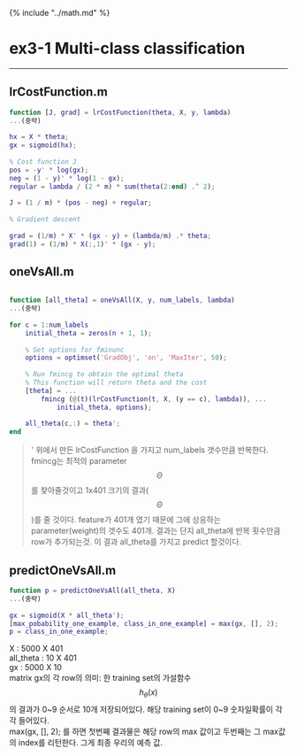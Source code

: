 {% include "../math.md" %}  

  
  
# ex3-1 Multi-class classification  
---  
  
<!-- toc -->  

  
## lrCostFunction.m  
  
```matlab  
function [J, grad] = lrCostFunction(theta, X, y, lambda)  
...(중략)  
  
hx = X * theta;  
gx = sigmoid(hx);  
  
% Cost function J  
pos = -y' * log(gx);  
neg = (1 - y)' * log(1 - gx);  
regular = lambda / (2 * m) * sum(theta(2:end) .^ 2);  
  
J = (1 / m) * (pos - neg) + regular;  
  
% Gradient descent  
  
grad = (1/m) * X' * (gx - y) + (lambda/m) .* theta;  
grad(1) = (1/m) * X(:,1)' * (gx - y);  
```  
  
## oneVsAll.m  
  
```matlab  
  
function [all_theta] = oneVsAll(X, y, num_labels, lambda)  
...(중략)  
  
for c = 1:num_labels  
	initial_theta = zeros(n + 1, 1);  
  
	% Set options for fminunc  
	options = optimset('GradObj', 'on', 'MaxIter', 50);  
  
	% Run fmincg to obtain the optimal theta  
	% This function will return theta and the cost   
	[theta] = ...  
		fmincg (@(t)(lrCostFunction(t, X, (y == c), lambda)), ...  
			initial_theta, options);  
  
	all_theta(c,:) = theta';  
end  
```  
> ' 위에서 만든 lrCostFunction 을 가지고 num_labels 갯수만큼 반복한다. fmincg는 최적의 parameter $$\Theta$$를 찾아줄것이고 1x401 크기의 결과($$\Theta$$)를 줄 것이다. feature가 401개 였기 때문에 그에 상응하는 parameter(weight)의 갯수도 401개. 결과는 단지 all_theta에 반복 횟수만큼 row가 추가되는것. 이 결과 all_theta를 가지고 predict 할것이다.    
  
## predictOneVsAll.m  
  
  
```matlab  
function p = predictOneVsAll(all_theta, X)  
...(중략)  
  
gx = sigmoid(X * all_theta');  
[max_pobability_one_example, class_in_one_example] = max(gx, [], 2);  
p = class_in_one_example;  
```  
X : 5000 X 401  
all_theta : 10 X 401  
gx : 5000 X 10  
matrix gx의 각 row의 의미: 한 training set의 가설함수 $$h_\theta(x)$$ 의 결과가 0~9 순서로 10개 저장되어있다. 해당 training set이  0~9 숫자일확률이 각각 들어있다.   
max(gx, [], 2); 를 하면 첫번째 결과물은 해당 row의 max 값이고 두번째는 그 max값의 index를 리턴한다. 그게 최종 우리의 예측 값.   
  
